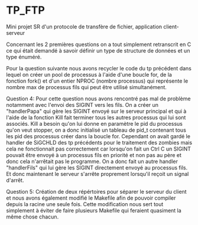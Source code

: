# TP_FTP
Mini projet SR d'un protocole de transfère de fichier, application client-serveur


Concernant les 2 premières questions on a tout simplement retranscrit en C ce qui était demandé à savoir définir un type de structure de données et un type énuméré.

Pour la question suivante nous avons recycler le code du tp précédent dans lequel on créer un pool de processus à l'aide d'une boucle for, de la fonction fork() et d'un entier NPROC (nombre processus) qui représente le nombre max de processus fils qui peut être utilisé simultanément. 

Question 4: Pour cette question nous avons rencontré pas mal de problème notamment avec l'envoi des SIGINT vers les fils. On a créer un "handlerPapa" qui gère les SIGINT envoyé sur le serveur principal et qui à l'aide de la fonction Kill fait terminer tous les autres processus qui lui sont associés. Kill a besoin qu'on lui donne en paramètre le pid du processus qu'on veut stopper, on a donc initialisé un tableau de pid_t contenant tous les pid des processus créer dans la boucle for. Cependant on avait gardé le handler de SiGCHLD des tp précédents pour le traitement des zombies mais cela ne fonctionnait pas correctement car lorsqu'on fait un Ctrl C un SIGINT pouvait être envoyé à un processus fils en priorité et non pas au père et donc cela n'arrêtait pas le programme. On a donc fait un autre handler "handlerFils" qui lui gère les SIGINT directement envoyé au processus fils. Et donc maintenant le serveur s'arrête proprement lorsqu'il reçoit un signal d'arrêt.

Question 5: Création de deux répértoires pour séparer le serveur du client et nous avons également modifié le Makefile afin de pouvoir compiler depuis la racine une seule fois. Cette modification nous sert tout simplement à éviter de faire plusieurs Makefile qui feraient quasiment la même chose chacun.